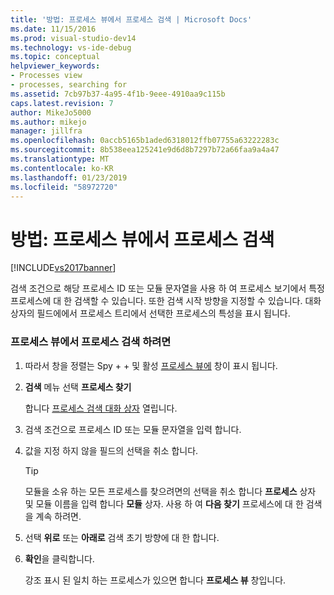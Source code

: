 ```yaml
---
title: '방법: 프로세스 뷰에서 프로세스 검색 | Microsoft Docs'
ms.date: 11/15/2016
ms.prod: visual-studio-dev14
ms.technology: vs-ide-debug
ms.topic: conceptual
helpviewer_keywords:
- Processes view
- processes, searching for
ms.assetid: 7cb97b37-4a95-4f1b-9eee-4910aa9c115b
caps.latest.revision: 7
author: MikeJo5000
ms.author: mikejo
manager: jillfra
ms.openlocfilehash: 0accb5165b1aded6318012ffb07755a63222283c
ms.sourcegitcommit: 8b538eea125241e9d6d8b7297b72a66faa9a4a47
ms.translationtype: MT
ms.contentlocale: ko-KR
ms.lasthandoff: 01/23/2019
ms.locfileid: "58972720"
---
```

# <a name="how-to-search-for-a-process-in-processes-view"></a>방법: 프로세스 뷰에서 프로세스 검색
[!INCLUDE[vs2017banner](../includes/vs2017banner.md)]

검색 조건으로 해당 프로세스 ID 또는 모듈 문자열을 사용 하 여 프로세스 보기에서 특정 프로세스에 대 한 검색할 수 있습니다. 또한 검색 시작 방향을 지정할 수 있습니다. 대화 상자의 필드에에서 프로세스 트리에서 선택한 프로세스의 특성을 표시 됩니다.  
  
### <a name="to-search-for-a-process-in-processes-view"></a>프로세스 뷰에서 프로세스 검색 하려면  
  
1. 따라서 창을 정렬는 Spy + + 및 활성 [프로세스 뷰에](../debugger/processes-view.md) 창이 표시 됩니다.  
  
2. **검색** 메뉴 선택 **프로세스 찾기**  
  
    합니다 [프로세스 검색 대화 상자](../debugger/process-search-dialog-box.md) 열립니다.  
  
3. 검색 조건으로 프로세스 ID 또는 모듈 문자열을 입력 합니다.  
  
4. 값을 지정 하지 않을 필드의 선택을 취소 합니다.  
  
   > [!TIP]
   >  모듈을 소유 하는 모든 프로세스를 찾으려면의 선택을 취소 합니다 **프로세스** 상자 및 모듈 이름을 입력 합니다 **모듈** 상자. 사용 하 여 **다음 찾기** 프로세스에 대 한 검색을 계속 하려면.  
  
5. 선택 **위로** 또는 **아래로** 검색 초기 방향에 대 한 합니다.  
  
6. **확인**을 클릭합니다.  
  
   강조 표시 된 일치 하는 프로세스가 있으면 합니다 **프로세스 뷰** 창입니다.
